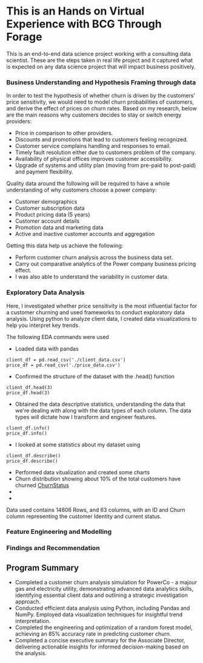 # This is an Hands on Virtual Experience with BCG Through Forage 
This is an end-to-end data science project working with a consulting data scientist. These are the steps taken in real life project and it captured what is expected on any data science project that will impact business positively. 
### Business Understanding and Hypothesis Framing through data
In order to test the hypothesis of whether churn is driven by the customers’ price sensitivity, we would need to model churn probabilities of customers, and derive the effect of prices on churn rates. 
Based on my research, below are the main reasons why customers decides to stay or switch energy providers:

- Price in comparison to other providers.
- Discounts and promotions that lead to customers feeling recognized.
- Customer service complains handling and responses to email.
- Timely fault resolution either due to customers problem of the company.
- Availability of physical offices improves customer accessibility.
- Upgrade of systems and utility plan (moving from pre-paid to post-paid) and payment flexibility.

Quality data around the following will be required to have a whole understanding of why customers choose a power company:

- Customer demographics
- Customer subscription data
- Product pricing data (5 years)
- Customer account details
- Promotion data and marketing data
- Active and inactive customer accounts and aggregation

Getting this data help us achieve the following:

- Perform customer churn analysis across the business data set.
- Carry out comparative analytics of the Power company business pricing effect.
- I was also able to understand the variability in customer data.
### Exploratory Data Analysis
Here, I investigated whether price sensitivity is the most influential factor for a customer churning and used frameworks to conduct exploratory data analysis. Using python to analyze client data, I
created data visualizations to help you interpret key trends.

The following EDA commands were used
- Loaded data with pandas
```
client_df = pd.read_csv('./client_data.csv')
price_df = pd.read_csv('./price_data.csv')
```
-  Confirmed the structure of the dataset with the .head() function
```
client_df.head(3)
price_df.head(3)
```
-  Obtained the data descriptive statistics, understanding the data that we're dealing with along with the data types of each column. The data types will dictate how I transform and engineer features.
```
client_df.info()
price_df.info()
```
- I looked at some statistics about my dataset using
```
client_df.describe()
price_df.describe()
```
-  Performed data vitualization and created some charts
  -  Churn distribution showing about 10% of the total customers have churned
[ChurnStatus](https://github.com/SamsonOluwaseun/All_About_Analytics/blob/main/Python/BCG%20Data%20Science/Image/churn.png)
  -  
-  
Data used contains 14606 Rows, and 63 columns, with an ID and Churn column representing the customer Identity and current status.
### Feature Engineering and Modelling
### Findings and Recommendation

## Program Summary
- Completed a customer churn analysis simulation for PowerCo - a majour gas and electricity utility, demonstrating advanced data analytics skills, identifying essential client data and outlining a strategic investigation approach.
- Conducted efficient data analysis using Python, including Pandas and NumPy. Employed data visualization techniques for insightful trend interpretation.
- Completed the engineering and optimization of a random forest model, achieving an 85% accuracy rate in predicting customer churn.
- Completed a concise executive summary for the Associate Director, delivering actionable insights for informed decision-making based on the analysis.
